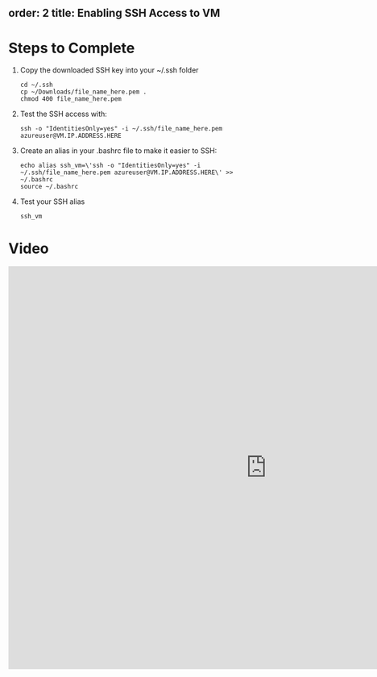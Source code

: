order: 2
title: Enabling SSH Access to VM
---
# Steps to Complete
1. Copy the downloaded SSH key into your ~/.ssh folder
   ```
   cd ~/.ssh
   cp ~/Downloads/file_name_here.pem .
   chmod 400 file_name_here.pem
   ```
2. Test the SSH access with:
   ```
   ssh -o "IdentitiesOnly=yes" -i ~/.ssh/file_name_here.pem azureuser@VM.IP.ADDRESS.HERE
   ```
3. Create an alias in your .bashrc file to make it easier to SSH:
   ```
   echo alias ssh_vm=\'ssh -o "IdentitiesOnly=yes" -i ~/.ssh/file_name_here.pem azureuser@VM.IP.ADDRESS.HERE\' >> ~/.bashrc
   source ~/.bashrc
   ```
4. Test your SSH alias
   ```
   ssh_vm
   ```

# Video
<iframe 
  width="1024" 
  height="800" 
  src="https://www.loom.com/embed/fa111a415dd044b283939d396f142371" 
  frameborder="0" 
  webkitallowfullscreen 
  mozallowfullscreen 
  allowfullscreen>
</iframe>
